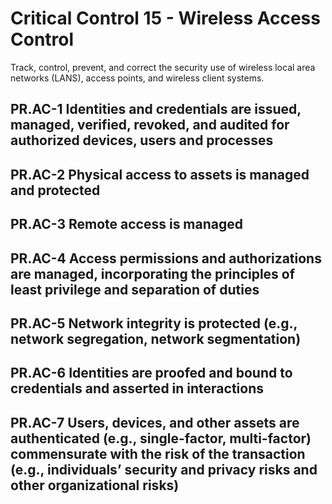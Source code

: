 # Critical Control 15 - Wireless Access Control
Track, control, prevent, and correct the security use of wireless local area networks (LANS), access points, and wireless client systems.
## PR.AC-1 Identities and credentials are issued, managed, verified, revoked, and audited for authorized devices, users and processes
## PR.AC-2 Physical access to assets is managed and protected
## PR.AC-3 Remote access is managed
## PR.AC-4 Access permissions and authorizations are managed, incorporating the principles of least privilege and separation of duties
## PR.AC-5 Network integrity is protected (e.g., network segregation, network segmentation)
## PR.AC-6 Identities are proofed and bound to credentials and asserted in interactions
## PR.AC-7 Users, devices, and other assets are authenticated (e.g., single-factor, multi-factor) commensurate with the risk of the transaction (e.g., individuals’ security and privacy risks and other organizational risks)
